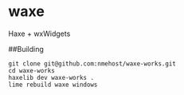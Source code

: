 waxe
====

Haxe + wxWidgets

##Building 

```
git clone git@github.com:nmehost/waxe-works.git
cd waxe-works
haxelib dev waxe-works .
lime rebuild waxe windows
```
